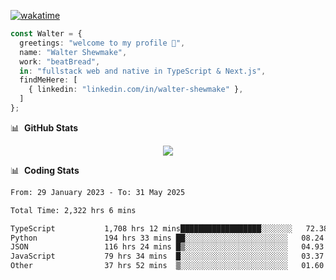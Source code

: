 [![wakatime](https://wakatime.com/badge/user/633611a5-2410-4a66-96ad-ce6a6df384d0.svg)](https://wakatime.com/@633611a5-2410-4a66-96ad-ce6a6df384d0)

```ts
const Walter = {
  greetings: "welcome to my profile 👋",
  name: "Walter Shewmake",
  work: "beatBread",
  in: "fullstack web and native in TypeScript & Next.js",
  findMeHere: [
    { linkedin: "linkedin.com/in/walter-shewmake" },
  ]
};
```

📊 &nbsp;**GitHub Stats**

<p align="center">
<img src="https://streak-stats.demolab.com?user=waltershewmake&theme=monokai&short_numbers=true)](https://git.io/streak-stats" />
</p>

📊 &nbsp;**Coding Stats**

<!--![Wwakatime stats](https://github-readme-stats.vercel.app/api/wakatime?username=waltershewmake&hide_title=true&hide_border=true&langs_count=5&bg_color=00000000&text_color=777)-->


<!--START_SECTION:waka-->

```txt
From: 29 January 2023 - To: 31 May 2025

Total Time: 2,322 hrs 6 mins

TypeScript           1,708 hrs 12 mins██████████████████░░░░░░░   72.38 %
Python               194 hrs 33 mins ██░░░░░░░░░░░░░░░░░░░░░░░   08.24 %
JSON                 116 hrs 24 mins █▒░░░░░░░░░░░░░░░░░░░░░░░   04.93 %
JavaScript           79 hrs 34 mins  █░░░░░░░░░░░░░░░░░░░░░░░░   03.37 %
Other                37 hrs 52 mins  ▒░░░░░░░░░░░░░░░░░░░░░░░░   01.60 %
```

<!--END_SECTION:waka-->
